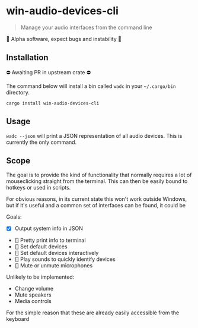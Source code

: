 # win-audio-devices-cli

> Manage your audio interfaces from the command line

:cartwheeling: Alpha software, expect bugs and instability :cartwheeling:

## Installation

⛔ Awaiting PR in upstream crate ⛔

The command below will install a bin called `wadc` in your `~/.cargo/bin` directory.

`cargo install win-audio-devices-cli`

## Usage

`wadc --json` will print a JSON representation of all audio devices.
This is currently the only command.

## Scope

The goal is to provide the kind of functionality that normally requires a lot
of mouseclicking straight from the terminal. This can then be easily bound to
hotkeys or used in scripts.

For obvious reasons, in its current state this won't work outside Windows, but
if it's useful and a common set of interfaces can be found, it could be

Goals:
- [x] Output system info in JSON
- [] Pretty print info to terminal
- [] Set default devices
- [] Set default devices interactively
- [] Play sounds to quickly identify devices
- [] Mute or unmute microphones

Unlikely to be implemented:
* Change volume
* Mute speakers
* Media controls

For the simple reason that these are already easily accessible from the keyboard
